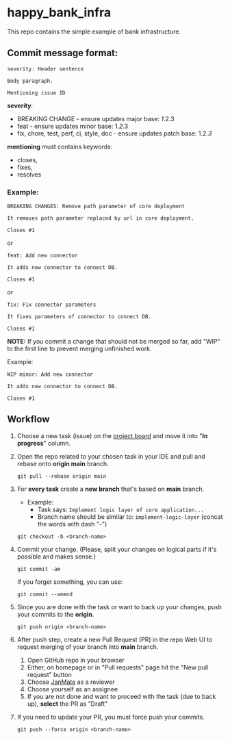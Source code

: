 # happy_bank_infra
This repo contains the simple example of bank infrastructure.

## Commit message format:
```
severity: Header sentence

Body paragraph.

Mentioning issue ID
```
**severity**: 
 - BREAKING CHANGE - ensure updates major base: *1*.2.3
 - feat - ensure updates minor base: 1.*2*.3
 - fix, chore, test, perf, ci, style, doc - ensure updates patch base: 1.2.*3*
 
**mentioning** must contains keywords:
 - closes, 
 - fixes, 
 - resolves

### Example:
```
BREAKING CHANGES: Remove path parameter of core deployment

It removes path parameter replaced by url in core deployment.

Closes #1
```
or
```
feat: Add new connector

It adds new connector to connect DB.

Closes #1
```
or
```
fix: Fix connector parameters

It fixes parameters of connector to connect DB.

Closes #1
```

**NOTE:** If you commit a change that should not be merged so far, add "WIP" to the first line to prevent merging unfinished work.

Example:
```
WIP minor: Add new connector

It adds new connector to connect DB.

Closes #1
```

## Workflow

1. Choose a new task (issue) on the [project board](https://github.com/users/JanMate/projects/2) and move it into "**In progress**" column.


2. Open the repo related to your chosen task in your IDE and pull and rebase onto **origin main** branch.
   ```shell
   git pull --rebase origin main
   ```

3. For **every task** create a **new branch** that's based on **main** branch.
    - Example:
        - Task says: `Implement logic layer of core application...`
        - Branch name should be similar to: `implement-logic-layer` (concat the words with dash "-")
   ```shell
   git checkout -b <branch-name>
   ```

4. Commit your change. (Please, split your changes on logical parts if it's possible and makes sense.)
   ```shell
   git commit -am 
   ```
   If you forget something, you can use:
   ```shell
   git commit --amend
   ```


7. Since you are done with the task or want to back up your changes, push your commits to the **origin**.
   ```shell
   git push origin <branch-name>
   ```

8. After push step, create a new Pull Request (PR) in the repo Web UI to request merging of your branch into **main** branch.
   1. Open GitHub repo in your browser
   2. Either, on homepage or in "Pull requests" page hit the "New pull request" button
   3. Choose [JanMate](https://github.com/JanMate) as a reviewer
   4. Choose yourself as an assignee
   5. If you are not done and want to proceed with the task (due to back up), **select** the PR as "Draft"


9. If you need to update your PR, you must force push your commits.
   ```shell
   git push --force origin <branch-name>
   ```
